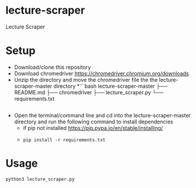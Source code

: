 # lecture-scraper
Lecture Scraper

# Setup
* Download/clone this repository
* Download chromedriver https://chromedriver.chromium.org/downloads
* Unzip the directory and move the chromedriver file the the lecture-scraper-master directory 
    *```bash
        lecture-scraper-master
         ├── README.md
         ├── chromedriver
         ├── lecture_scraper.py
         └── requirements.txt
     ```
* Open the terminal/command line and cd into the lecture-scraper-master directory and run the following command to install dependencies
    * if pip not installed https://pip.pypa.io/en/stable/installing/
    * ```
      pip install -r requirements.txt
      ```

# Usage
```
python3 lecture_scraper.py
```

